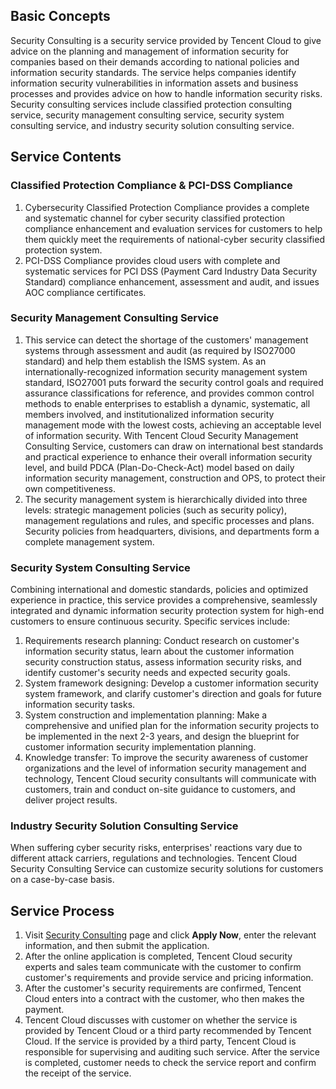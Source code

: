 ## Basic Concepts 
Security Consulting is a security service provided by Tencent Cloud to give advice on the planning and management of information security for companies based on their demands according to national policies and information security standards. The service helps companies identify information security vulnerabilities in information assets and business processes and provides advice on how to handle information security risks. Security consulting services include classified protection consulting service, security management consulting service, security system consulting service, and industry security solution consulting service.

## Service Contents
### Classified Protection Compliance & PCI-DSS Compliance
1. Cybersecurity Classified Protection Compliance provides a complete and systematic channel for cyber security classified protection compliance enhancement and evaluation services for customers to help them quickly meet the requirements of national-cyber security classified protection system.
2. PCI-DSS Compliance provides cloud users with complete and systematic services for PCI DSS (Payment Card Industry Data Security Standard) compliance enhancement, assessment and audit, and issues AOC compliance certificates.

### Security Management Consulting Service
1. This service can detect the shortage of the customers' management systems through assessment and audit (as required by ISO27000 standard) and help them establish the ISMS system. As an internationally-recognized information security management system standard, ISO27001 puts forward the security control goals and required assurance classifications for reference, and provides common control methods to enable enterprises to establish a dynamic, systematic, all members involved, and institutionalized information security management mode with the lowest costs, achieving an acceptable level of information security. With Tencent Cloud Security Management Consulting Service, customers can draw on international best standards and practical experience to enhance their overall information security level, and build PDCA (Plan-Do-Check-Act) model based on daily information security management, construction and OPS, to protect their own competitiveness.
2. The security management system is hierarchically divided into three levels: strategic management policies (such as security policy), management regulations and rules, and specific processes and plans. Security policies from headquarters, divisions, and departments form a complete management system.

### Security System Consulting Service
Combining international and domestic standards, policies and optimized experience in practice, this service provides a comprehensive, seamlessly integrated and dynamic information security protection system for high-end customers to ensure continuous security. Specific services include:
1. Requirements research planning: Conduct research on customer's information security status, learn about the customer information security construction status, assess information security risks, and identify customer's security needs and expected security goals.
2. System framework designing: Develop a customer information security system framework, and clarify customer's direction and goals for future information security tasks.
3. System construction and implementation planning: Make a comprehensive and unified plan for the information security projects to be implemented in the next 2-3 years, and design the blueprint for customer information security implementation planning.
4. Knowledge transfer: To improve the security awareness of customer organizations and the level of information security management and technology, Tencent Cloud security consultants will communicate with customers, train and conduct on-site guidance to customers, and deliver project results.

### Industry Security Solution Consulting Service
When suffering cyber security risks, enterprises' reactions vary due to different attack carriers, regulations and technologies. Tencent Cloud Security Consulting Service can customize security solutions for customers on a case-by-case basis.
		
## Service Process
1. Visit [Security Consulting](https://cloud.tencent.com/product/sc) page and click **Apply Now**, enter the relevant information, and then submit the application.
2. After the online application is completed, Tencent Cloud security experts and sales team communicate with the customer to confirm customer's requirements and provide service and pricing information.
3. After the customer's security requirements are confirmed, Tencent Cloud enters into a contract with the customer, who then makes the payment.
4. Tencent Cloud discusses with customer on whether the service is provided by Tencent Cloud or a third party recommended by Tencent Cloud. If the service is provided by a third party, Tencent Cloud is responsible for supervising and auditing such service. After the service is completed, customer needs to check the service report and confirm the receipt of the service.

